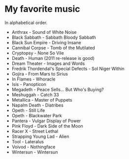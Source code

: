 # My favorite music

In alphabetical order.

* Anthrax - Sound of White Noise
* Black Sabbath - Sabbath Bloody Sabbath
* Black Sun Empire - Driving Insane
* Cannibal Corpse - Tomb of the Mutilated
* Cryptopsy - None So Vile
* Death - Human (2011 re-release is good)
* Dream Theater - Images and Words
* Fredrik Thordendal's Special Defects - Sol Niger Within
* Gojira - From Mars to Sirius
* In Flames - Whoracle
* Isis - Panopticon
* Megadeth - Peace Sells... But Who's Buying?
* Meshuggah - Catch 33
* Metallica - Master of Puppets
* Napalm Death - Diatribes
* Opeth - Still Life
* Opeth - Blackwater Park
* Pantera - Vulgar Display of Power
* Pink Floyd - Dark Side of the Moon
* Racer X - Street Lethal
* Strapping Young Lad - Alien
* Tool - Lateralus
* Voivod - Nothingface
* Wintersun - Wintersun

